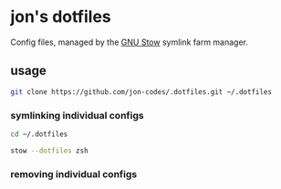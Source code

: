 # jon's dotfiles

Config files, managed by the [GNU Stow](https://www.gnu.org/software/stow/) symlink farm manager.

## usage

```bash
git clone https://github.com/jon-codes/.dotfiles.git ~/.dotfiles
```

### symlinking individual configs

```bash
cd ~/.dotfiles
```

```bash
stow --dotfiles zsh
```

### removing individual configs
